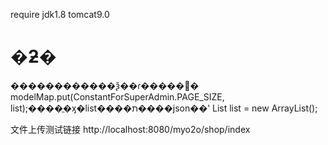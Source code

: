 require jdk1.8  tomcat9.0

# �ƻ�
������������ѯ��ɾ�����޸�
modelMap.put(ConstantForSuperAdmin.PAGE_SIZE, list);����ֱ�ӽ�list����ת����json��ʽ
List<Area> list = new ArrayList<Area>(); 



文件上传测试链接
http://localhost:8080/myo2o/shop/index
